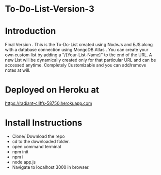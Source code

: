 # To-Do-List-Version-3

# Introduction

Final Version  . This is the To-Do-List created using NodeJs and EJS along with a database connection using MongoDB Atlas . 
You can create your own custom list by adding a "/{Your-List-Name}" to the end of the URL. A new List will be dynamically created only for that particular URL and can be accessed anytime. Completely Customizable and you can add/remove notes at will.


# Deployed on Heroku at 

https://radiant-cliffs-58750.herokuapp.com

# Install Instructions

- Clone/ Download the repo
- cd to the downloaded folder.
- open command terminal
- npm init
- npm i
- node app.js
- Navigate to localhost 3000 in browser.
